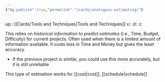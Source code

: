 ```yaml
---
{"dg-publish":true,"permalink":"/cards/analogous-estimating/"}
---
```


up:: [[Cards/Tools and Techniques\|Tools and Techniques]] 
x:: 
d:: c

This relies on *historical information to predict estimates* (i.e., Time, Budget, Difficulty) for current projects. Often used when there is a limited amount of information available. It costs less in Time and Money but gives the least accuracy.
- If the previous project is similar, you could use this more accurately, but it is still unreliable 

This type of estimation works for [[cost\|cost]], [[schedule\|schedule]]